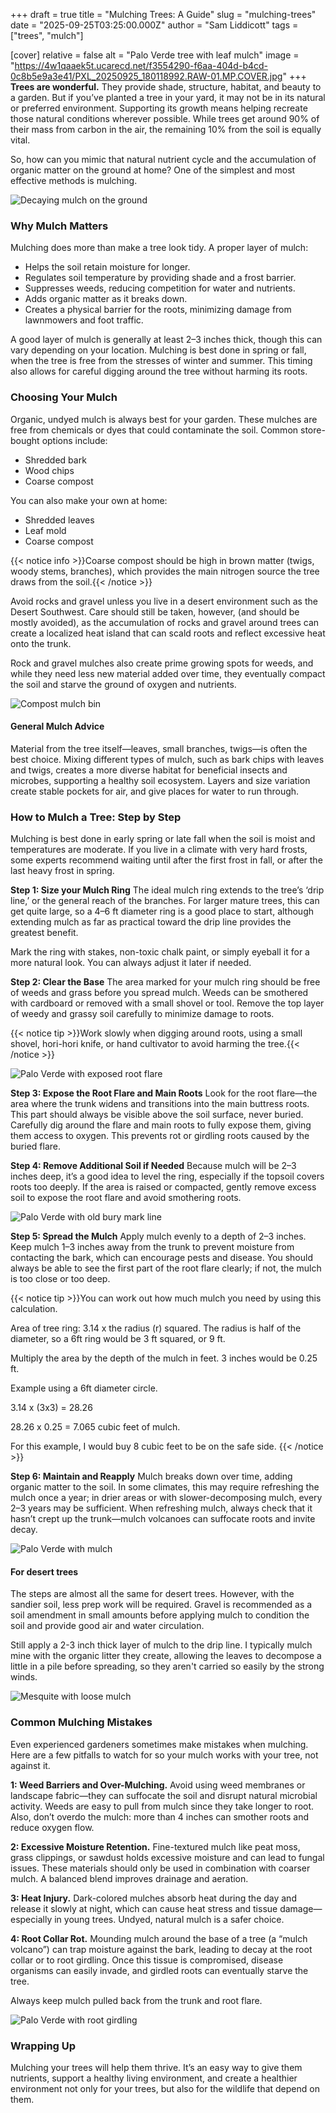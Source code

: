 +++
draft = true
title = "Mulching Trees: A Guide"
slug = "mulching-trees"
date = "2025-09-25T03:25:00.000Z"
author = "Sam Liddicott"
tags = ["trees", "mulch"]

[cover]
relative = false
alt = "Palo Verde tree with leaf mulch"
image = "https://4w1qaaek5t.ucarecd.net/f3554290-f6aa-404d-b4cd-0c8b5e9a3e41/PXL_20250925_180118992.RAW-01.MP.COVER.jpg"
+++
**Trees are wonderful.** They provide shade, structure, habitat, and beauty to a garden. But if you’ve planted a tree in your yard, it may not be in its natural or preferred environment. Supporting its growth means helping recreate those natural conditions wherever possible. While trees get around 90% of their mass from carbon in the air, the remaining 10% from the soil is equally vital.

So, how can you mimic that natural nutrient cycle and the accumulation of organic matter on the ground at home? One of the simplest and most effective methods is mulching.

![Decaying mulch on the ground](https://4w1qaaek5t.ucarecd.net/aec80cf4-3603-4bc0-9f0b-c87e045805d8/old-rotten-tree-branches-fallen-ground.jpg)

### Why Mulch Matters

Mulching does more than make a tree look tidy. A proper layer of mulch:

* Helps the soil retain moisture for longer.
* Regulates soil temperature by providing shade and a frost barrier.
* Suppresses weeds, reducing competition for water and nutrients.
* Adds organic matter as it breaks down.
* Creates a physical barrier for the roots, minimizing damage from lawnmowers and foot traffic.

A good layer of mulch is generally at least 2–3 inches thick, though this can vary depending on your location. Mulching is best done in spring or fall, when the tree is free from the stresses of winter and summer. This timing also allows for careful digging around the tree without harming its roots.



### Choosing Your Mulch

Organic, undyed mulch is always best for your garden. These mulches are free from chemicals or dyes that could contaminate the soil. Common store-bought options include:

* Shredded bark
* Wood chips
* Coarse compost

You can also make your own at home:

* Shredded leaves
* Leaf mold
* Coarse compost

{{< notice info >}}Coarse compost should be high in brown matter (twigs, woody stems, branches), which provides the main nitrogen source the tree draws from the soil.{{< /notice >}} 

Avoid rocks and gravel unless you live in a desert environment such as the Desert Southwest. Care should still be taken, however, (and should be mostly avoided), as the accumulation of rocks and gravel around trees can create a localized heat island that can scald roots and reflect excessive heat onto the trunk.

Rock and gravel mulches also create prime growing spots for weeds, and while they need less new material added over time, they eventually compact the soil and starve the ground of oxygen and nutrients.

![Compost mulch bin](https://4w1qaaek5t.ucarecd.net/e38965b6-9433-4ba6-b724-5e4fc80dd7f2/high-angle-view-insect-ground.jpg)

#### General Mulch Advice

Material from the tree itself—leaves, small branches, twigs—is often the best choice. Mixing different types of mulch, such as bark chips with leaves and twigs, creates a more diverse habitat for beneficial insects and microbes, supporting a healthy soil ecosystem. Layers and size variation create stable pockets for air, and give places for water to run through.

### How to Mulch a Tree: Step by Step

Mulching is best done in early spring or late fall when the soil is moist and temperatures are moderate. If you live in a climate with very hard frosts, some experts recommend waiting until after the first frost in fall, or after the last heavy frost in spring. 

**Step 1: Size your Mulch Ring**
The ideal mulch ring extends to the tree’s ‘drip line,’ or the general reach of the branches. For larger mature trees, this can get quite large, so a 4–6 ft diameter ring is a good place to start, although extending mulch as far as practical toward the drip line provides the greatest benefit.

Mark the ring with stakes, non-toxic chalk paint, or simply eyeball it for a more natural look. You can always adjust it later if needed.

**Step 2: Clear the Base**
The area marked for your mulch ring should be free of weeds and grass before you spread mulch. Weeds can be smothered with cardboard or removed with a small shovel or tool. Remove the top layer of weedy and grassy soil carefully to minimize damage to roots.

{{< notice tip >}}Work slowly when digging around roots, using a small shovel, hori-hori knife, or hand cultivator to avoid harming the tree.{{< /notice >}}

![Palo Verde with exposed root flare](https://4w1qaaek5t.ucarecd.net/6985b66d-0442-44a7-847c-dba4d1070466/PXL_20250925_174931800.RAW-01.COVER.jpg)


**Step 3: Expose the Root Flare and Main Roots**
Look for the root flare—the area where the trunk widens and transitions into the main buttress roots. This part should always be visible above the soil surface, never buried. Carefully dig around the flare and main roots to fully expose them, giving them access to oxygen. This prevents rot or girdling roots caused by the buried flare.


**Step 4: Remove Additional Soil if Needed**
Because mulch will be 2–3 inches deep, it’s a good idea to level the ring, especially if the topsoil covers roots too deeply. If the area is raised or compacted, gently remove excess soil to expose the root flare and avoid smothering roots.

![Palo Verde with old bury mark line](https://4w1qaaek5t.ucarecd.net/3d667acf-bba1-4063-9f03-e4e6fbc47262/PXL_20250925_215150468.RAW-01.COVER.jpg "You can see the old dirt line where the soil surface used to be. I removed about an inch of dirt up to 2 ft away to level the soil.")

**Step 5: Spread the Mulch**
Apply mulch evenly to a depth of 2–3 inches. Keep mulch 1–3 inches away from the trunk to prevent moisture from contacting the bark, which can encourage pests and disease. You should always be able to see the first part of the root flare clearly; if not, the mulch is too close or too deep.

{{< notice tip >}}You can work out how much mulch you need by using this calculation. 

Area of tree ring: 3.14 x the radius (r) squared. The radius is half of the diameter, so a 6ft ring would be 3 ft squared, or 9 ft.

Multiply the area by the depth of the mulch in feet. 3 inches would be 0.25 ft.

Example using a 6ft diameter circle.

3.14 x (3x3) = 28.26

28.26 x 0.25 = 7.065 cubic feet of mulch. 

For this example, I would buy 8 cubic feet to be on the safe side. {{< /notice >}}

**Step 6: Maintain and Reapply**
Mulch breaks down over time, adding organic matter to the soil. In some climates, this may require refreshing the mulch once a year; in drier areas or with slower-decomposing mulch, every 2–3 years may be sufficient. When refreshing mulch, always check that it hasn’t crept up the trunk—mulch volcanoes can suffocate roots and invite decay.

![Palo Verde with mulch](https://4w1qaaek5t.ucarecd.net/59b83a76-5d6c-4cdc-826d-1bc7c1aa1967/PXL_20250925_180118992.RAW-01.MP.COVER.jpg)

#### For desert trees 

The steps are almost all the same for desert trees. However, with the sandier soil, less prep work will be required. Gravel is recommended as a soil amendment in small amounts before applying mulch to condition the soil and provide good air and water circulation.

Still apply a 2-3 inch thick layer of mulch to the drip line. I typically mulch mine with the organic litter they create, allowing the leaves to decompose a little in a pile before spreading, so they aren't carried so easily by the strong winds.

![Mesquite with loose mulch](https://4w1qaaek5t.ucarecd.net/e2f653c5-9f5a-483b-8192-ef7077ddc9ce/PXL_20250925_215422529.RAW-01.COVER.jpg "This mature Velvet Mesquite is very healthy. I simply rake the litter into a ring around the tree and let it decompose. It's a bit of controlled chaos.")

### Common Mulching Mistakes

Even experienced gardeners sometimes make mistakes when mulching. 
Here are a few pitfalls to watch for so your mulch works with your tree, not against it.

**1: Weed Barriers and Over-Mulching.** Avoid using weed membranes or landscape fabric—they can suffocate the soil and disrupt natural microbial activity. Weeds are easy to pull from mulch since they take longer to root. Also, don’t overdo the mulch: more than 4 inches can smother roots and reduce oxygen flow.

**2: Excessive Moisture Retention.** Fine-textured mulch like peat moss, grass clippings, or sawdust holds excessive moisture and can lead to fungal issues. These materials should only be used in combination with coarser mulch. A balanced blend improves drainage and aeration.

**3: Heat Injury.** Dark-colored mulches absorb heat during the day and release it slowly at night, which can cause heat stress and tissue damage—especially in young trees. Undyed, natural mulch is a safer choice.

**4: Root Collar Rot.** Mounding mulch around the base of a tree (a “mulch volcano”) can trap moisture against the bark, leading to decay at the root collar or to root girdling. Once this tissue is compromised, disease organisms can easily invade, and girdled roots can eventually starve the tree.

Always keep mulch pulled back from the trunk and root flare.

![Palo Verde with root girdling](https://4w1qaaek5t.ucarecd.net/79fb85c2-8bce-4187-82ec-721c63835c38/PXL_20250925_175126648.RAW-01.COVER.jpg "
If you notice root girdling, you can often handle smaller cases yourself with care if you have the tools and knowledge. For more serious ones, it’s best to consult a registered arborist or take a class on safe correction techniques.")

### Wrapping Up

Mulching your trees will help them thrive. It’s an easy way to give them nutrients, support a healthy living environment, and create a healthier environment not only for your trees, but also for the wildlife that depend on them.
